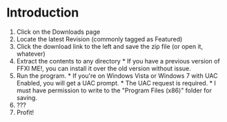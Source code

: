 # Introduction #

  1. Click on the Downloads page
  1. Locate the latest Revision (commonly tagged as Featured)
  1. Click the download link to the left and save the zip file (or open it, whatever)
  1. Extract the contents to any directory
    * If you have a previous version of FFXI ME!, you can install it over the old version without issue.
  1. Run the program.
    * If you're on Windows Vista or Windows 7 with UAC Enabled, you will get a UAC prompt.
    * The UAC request is required.
    * I must have permission to write to the "Program Files (x86)" folder for saving.
  1. ???
  1. Profit!